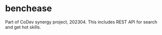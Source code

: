 # benchease
Part of CoDev synergy project, 202304. This includes REST API for search and get hot skills.
